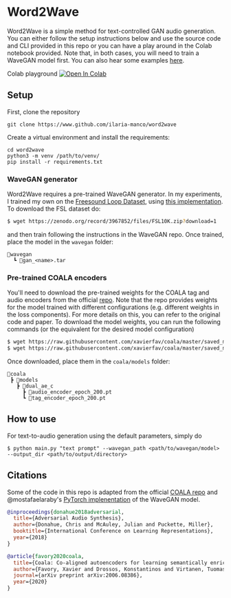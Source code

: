 # Word2Wave

Word2Wave is a simple method for text-controlled GAN audio generation. You can either follow the setup instructions below and use the source code and CLI provided in this repo or you can have a play around in the Colab notebook provided. Note that, in both cases, you will need to train a WaveGAN model first. You can also hear some examples [here](https://ilariamanco.com/word2wave/).


Colab playground [![Open In Colab](https://colab.research.google.com/assets/colab-badge.svg)](https://colab.research.google.com/drive/1c9DdSN_oiv0rcL9SH-W8-jfhcQf6iVYy?usp=sharing)

## Setup

First, clone the repository
```clone
git clone https://www.github.com/ilaria-manco/word2wave
```

Create a virtual environment and install the requirements:
```setup
cd word2wave
python3 -m venv /path/to/venv/
pip install -r requirements.txt
```

### WaveGAN generator
Word2Wave requires a pre-trained WaveGAN generator. In my experiments, I trained my own on the [Freesound Loop Dataset](https://zenodo.org/record/3967852#.YIlF931KhhE), using [this implementation](https://github.com/mostafaelaraby/wavegan-pytorch). To download the FSL dataset do:

```bash
$ wget https://zenodo.org/record/3967852/files/FSL10K.zip?download=1
```

and then train following the instructions in the WaveGAN repo. Once trained, place the model in the `wavegan` folder:

```
📂wavegan
  ┗ 📜gan_<name>.tar
```

### Pre-trained COALA encoders
You'll need to download the pre-trained weights for the COALA tag and audio encoders from the official [repo](https://github.com/xavierfav/coala). Note that the repo provides weights for the model trained with different configurations (e.g. different weights in the loss components). For more details on this, you can refer to the original code and paper. To download the model weights, you can run the following commands (or the equivalent for the desired model configuration)

```bash
$ wget https://raw.githubusercontent.com/xavierfav/coala/master/saved_models/dual_ae_c/audio_encoder_epoch_200.pt
$ wget https://raw.githubusercontent.com/xavierfav/coala/master/saved_models/dual_ae_c/tag_encoder_epoch_200.pt
```

Once downloaded, place them in the `coala/models` folder:
```
📂coala
 ┣ 📂models
   ┣ 📂dual_ae_c
     ┣ 📜audio_encoder_epoch_200.pt
     ┗ 📜tag_encoder_epoch_200.pt
```

## How to use
For text-to-audio generation using the default parameters, simply do

```
$ python main.py "text prompt" --wavegan_path <path/to/wavegan/model> --output_dir <path/to/output/directory>
```

## Citations
Some of the code in this repo is adapted from the official [COALA repo](https://github.com/xavierfav/coala) and @mostafaelaraby's [PyTorch implenentation](https://github.com/mostafaelaraby/wavegan-pytorch) of the WaveGAN model. 

```bibtex
@inproceedings{donahue2018adversarial,
  title={Adversarial Audio Synthesis},
  author={Donahue, Chris and McAuley, Julian and Puckette, Miller},
  booktitle={International Conference on Learning Representations},
  year={2018}
}
```

```bibtex
@article{favory2020coala,
  title={Coala: Co-aligned autoencoders for learning semantically enriched audio representations},
  author={Favory, Xavier and Drossos, Konstantinos and Virtanen, Tuomas and Serra, Xavier},
  journal={arXiv preprint arXiv:2006.08386},
  year={2020}
}
```
